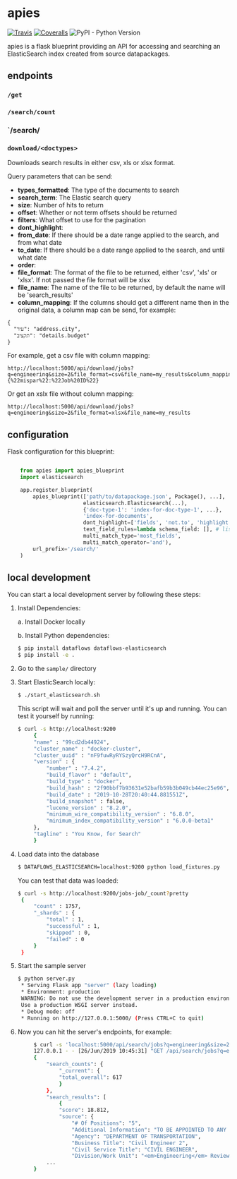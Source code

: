 # apies

[![Travis](https://img.shields.io/travis/OpenBudget/apies/master.svg)](https://travis-ci.org/datahq/apies)
[![Coveralls](http://img.shields.io/coveralls/OpenBudget/apies.svg?branch=master)](https://coveralls.io/r/OpenBudget/apies?branch=master)
![PyPI - Python Version](https://img.shields.io/pypi/pyversions/apies.svg)

apies is a flask blueprint providing an API for accessing and searching an ElasticSearch index created from source datapackages.

## endpoints

### `/get`

### `/search/count`

### `/search/<doctypes>

### `download/<doctypes>`

Downloads search results in either csv, xls or xlsx format.

Query parameters that can be send:
- **types_formatted**: The type of the documents to search
- **search_term**: The Elastic search query
- **size**: Number of hits to return
- **offset**: Whether or not term offsets should be returned
- **filters**: What offset to use for the pagination
- **dont_highlight**:
- **from_date**: If there should be a date range applied to the search, and from what date
- **to_date**: If there should be a date range applied to the search, and until what date
- **order**:
- **file_format**: The format of the file to be returned, either 'csv', 'xls' or 'xlsx'.
If not passed the file format will be xlsx
- **file_name**: The name of the file to be returned, by default the name will be 'search_results'
- **column_mapping**: If the columns should get a different name then in the
original data, a column map can be send, for example:
```
{
  "עיר": "address.city",
  "תקציב": "details.budget"
}
```

For example, get a csv file with column mapping:
```
http://localhost:5000/api/download/jobs?q=engineering&size=2&file_format=csv&file_name=my_results&column_mapping={%22mispar%22:%22Job%20ID%22}
```

Or get an xslx file without column mapping:
```
http://localhost:5000/api/download/jobs?q=engineering&size=2&file_format=xlsx&file_name=my_results
```

## configuration

Flask configuration for this blueprint:


```python

    from apies import apies_blueprint
    import elasticsearch

    app.register_blueprint(
        apies_blueprint(['path/to/datapackage.json', Package(), ...],
                        elasticsearch.Elasticsearch(...), 
                        {'doc-type-1': 'index-for-doc-type-1', ...}, 
                        'index-for-documents',
                        dont_highlight=['fields', 'not.to', 'highlight'],
                        text_field_rules=lambda schema_field: [], # list of tuples: ('exact'/'inexact'/'natural', <field-name>)
                        multi_match_type='most_fields',
                        multi_match_operator='and'),
        url_prefix='/search/'
    )
```

## local development

You can start a local development server by following these steps:

1. Install Dependencies:
    
    a. Install Docker locally
    
    b. Install Python dependencies:

    ```bash
    $ pip install dataflows dataflows-elasticsearch
    $ pip install -e .
    ```
2. Go to the `sample/` directory
3. Start ElasticSearch locally:
   ```bash
   $ ./start_elasticsearch.sh
   ```

   This script will wait and poll the server until it's up and running.
   You can test it yourself by running:
   ```bash
   $ curl -s http://localhost:9200
        {
        "name" : "99cd2db44924",
        "cluster_name" : "docker-cluster",
        "cluster_uuid" : "nF9fuwRyRYSzyQrcH9RCnA",
        "version" : {
            "number" : "7.4.2",
            "build_flavor" : "default",
            "build_type" : "docker",
            "build_hash" : "2f90bbf7b93631e52bafb59b3b049cb44ec25e96",
            "build_date" : "2019-10-28T20:40:44.881551Z",
            "build_snapshot" : false,
            "lucene_version" : "8.2.0",
            "minimum_wire_compatibility_version" : "6.8.0",
            "minimum_index_compatibility_version" : "6.0.0-beta1"
        },
        "tagline" : "You Know, for Search"
        }
   ```
4. Load data into the database
   ```bash
   $ DATAFLOWS_ELASTICSEARCH=localhost:9200 python load_fixtures.py
   ```
   You can test that data was loaded:
   ```bash
   $ curl -s http://localhost:9200/jobs-job/_count?pretty
    {
        "count" : 1757,
        "_shards" : {
            "total" : 1,
            "successful" : 1,
            "skipped" : 0,
            "failed" : 0
        }
    }
   ```
5. Start the sample server
   ```bash
   $ python server.py 
    * Serving Flask app "server" (lazy loading)
    * Environment: production
    WARNING: Do not use the development server in a production environment.
    Use a production WSGI server instead.
    * Debug mode: off
    * Running on http://127.0.0.1:5000/ (Press CTRL+C to quit)
   ```  
6. Now you can hit the server's endpoints, for example:
   ```bash
        $ curl -s 'localhost:5000/api/search/jobs?q=engineering&size=2' | jq
        127.0.0.1 - - [26/Jun/2019 10:45:31] "GET /api/search/jobs?q=engineering&size=2 HTTP/1.1" 200 -
        {
            "search_counts": {
                "_current": {
                "total_overall": 617
                }
            },
            "search_results": [
                {
                "score": 18.812,
                "source": {
                    "# Of Positions": "5",
                    "Additional Information": "TO BE APPOINTED TO ANY CIVIL <em>ENGINEERING</em> POSITION IN BRIDGES, CANDIDATES MUST POSSESS ONE YEAR OF CIVIL <em>ENGINEERING</em> EXPERIENCE IN BRIDGE DESIGN, BRIDGE CONSTRUCTION, BRIDGE MAINTENANCE OR BRIDGE INSPECTION.",
                    "Agency": "DEPARTMENT OF TRANSPORTATION",
                    "Business Title": "Civil Engineer 2",
                    "Civil Service Title": "CIVIL ENGINEER",
                    "Division/Work Unit": "<em>Engineering</em> Review & Support",
            ...
        }
    ```